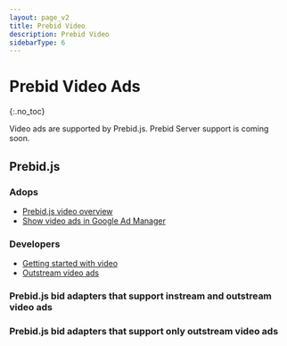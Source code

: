 ```yaml
---
layout: page_v2
title: Prebid Video
description: Prebid Video
sidebarType: 6
---
```


<script src="/assets/js/dynamicTable.js" type="text/javascript"></script>

# Prebid Video Ads
{:.no_toc}

Video ads are supported by Prebid.js. Prebid Server support is coming soon.

## Prebid.js

### Adops

- [Prebid.js video overview](/prebid-video/video-overview.html)
- [Show video ads in Google Ad Manager](/dev-docs/show-video-with-a-dfp-video-tag.html)

### Developers

- [Getting started with video](/prebid-video/video-getting-started.html)
- [Outstream video ads](/dev-docs/show-outstream-video-ads.html)

### Prebid.js bid adapters that support instream and outstream video ads

<div id="dynamicTable"></div>

<script type="text/javascript">
var dynamicTableContents=[];

{% assign numVideo = 0 %}
{% assign bidder_pages = site.pages | where: "layout", "bidder" %}
{% for page in bidder_pages %}
{% if page.media_types contains 'video' %}
   dynamicTableContents[{{numVideo}}]={};
   dynamicTableContents[{{numVideo}}].href="/dev-docs/bidders.html#{{page.biddercode}}";
   dynamicTableContents[{{numVideo}}].text="{{page.title}}";
   {% assign numVideo = numVideo | plus: 1 %}
{% endif %}
{% endfor %}
</script>
<script>
  writeDynamicTable({div: "dynamicTable", data:"dynamicTableContents"});
</script>


### Prebid.js bid adapters that support only outstream video ads

<div id="dynamicTable-outstream"></div>
<script type="text/javascript">
var outstreamTableContents=[];

{% assign numOutstream = 0 %}
{% assign bidder_pages = site.pages | where: "layout", "bidder" %}
{% for page in bidder_pages %}
{% if page.media_types contains 'outstream' %}
   outstreamTableContents[{{numOutstream}}]={};
   outstreamTableContents[{{numOutstream}}].href="/dev-docs/bidders.html#{{page.biddercode}}";
   outstreamTableContents[{{numOutstream}}].text="{{page.title}}";
   {% assign numOutstream = numOutstream | plus: 1 %}
{% endif %}
{% endfor %}
</script>
<script>
  writeDynamicTable({div: "dynamicTable-outstream", data:"outstreamTableContents"});
</script>
